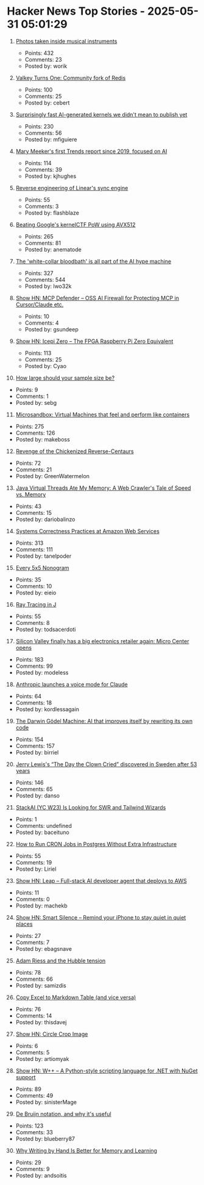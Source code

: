 # Hacker News Top Stories - 2025-05-31 05:01:29

1. [Photos taken inside musical instruments](https://www.dpreview.com/photography/5400934096/probe-lenses-and-focus-stacking-the-secrets-to-incredible-photos-taken-inside-instruments)
   - Points: 432
   - Comments: 23
   - Posted by: worik

2. [Valkey Turns One: Community fork of Redis](https://www.gomomento.com/blog/valkey-turns-one-how-the-community-fork-left-redis-in-the-dust/)
   - Points: 100
   - Comments: 25
   - Posted by: cebert

3. [Surprisingly fast AI-generated kernels we didn't mean to publish yet](https://crfm.stanford.edu/2025/05/28/fast-kernels.html)
   - Points: 230
   - Comments: 56
   - Posted by: mfiguiere

4. [Mary Meeker's first Trends report since 2019, focused on AI](https://www.bondcap.com/reports/tai)
   - Points: 114
   - Comments: 39
   - Posted by: kjhughes

5. [Reverse engineering of Linear's sync engine](https://github.com/wzhudev/reverse-linear-sync-engine)
   - Points: 55
   - Comments: 3
   - Posted by: flashblaze

6. [Beating Google's kernelCTF PoW using AVX512](https://anemato.de/blog/kctf-vdf)
   - Points: 265
   - Comments: 81
   - Posted by: anematode

7. [The 'white-collar bloodbath' is all part of the AI hype machine](https://www.cnn.com/2025/05/30/business/anthropic-amodei-ai-jobs-nightcap)
   - Points: 327
   - Comments: 544
   - Posted by: lwo32k

8. [Show HN: MCP Defender – OSS AI Firewall for Protecting MCP in Cursor/Claude etc.](https://mcpdefender.com)
   - Points: 10
   - Comments: 4
   - Posted by: gsundeep

9. [Show HN: Icepi Zero – The FPGA Raspberry Pi Zero Equivalent](https://github.com/cheyao/icepi-zero)
   - Points: 113
   - Comments: 25
   - Posted by: Cyao

10. [How large should your sample size be?](https://vickiboykis.com/2015/08/04/how-large-should-your-sample-size-be/)
   - Points: 9
   - Comments: 1
   - Posted by: sebg

11. [Microsandbox: Virtual Machines that feel and perform like containers](https://github.com/microsandbox/microsandbox)
   - Points: 275
   - Comments: 126
   - Posted by: makeboss

12. [Revenge of the Chickenized Reverse-Centaurs](https://pluralistic.net/2022/04/17/revenge-of-the-chickenized-reverse-centaurs/)
   - Points: 72
   - Comments: 21
   - Posted by: GreenWatermelon

13. [Java Virtual Threads Ate My Memory: A Web Crawler's Tale of Speed vs. Memory](https://dariobalinzo.medium.com/virtual-threads-ate-my-memory-a-web-crawlers-tale-of-speed-vs-memory-a92fc75085f6)
   - Points: 43
   - Comments: 15
   - Posted by: dariobalinzo

14. [Systems Correctness Practices at Amazon Web Services](https://cacm.acm.org/practice/systems-correctness-practices-at-amazon-web-services/)
   - Points: 313
   - Comments: 111
   - Posted by: tanelpoder

15. [Every 5x5 Nonogram](https://pixelogic.app/every-5x5-nonogram)
   - Points: 35
   - Comments: 10
   - Posted by: eieio

16. [Ray Tracing in J](https://idle.nprescott.com/2020/ray-tracing-in-j.html)
   - Points: 55
   - Comments: 8
   - Posted by: todsacerdoti

17. [Silicon Valley finally has a big electronics retailer again: Micro Center opens](https://www.microcenter.com/site/mc-news/article/micro-center-santa-clara-photos.aspx)
   - Points: 183
   - Comments: 99
   - Posted by: modeless

18. [Anthropic launches a voice mode for Claude](https://techcrunch.com/2025/05/27/anthropic-launches-a-voice-mode-for-claude/)
   - Points: 64
   - Comments: 18
   - Posted by: kordlessagain

19. [The Darwin Gödel Machine: AI that improves itself by rewriting its own code](https://sakana.ai/dgm/)
   - Points: 154
   - Comments: 157
   - Posted by: birriel

20. [Jerry Lewis's “The Day the Clown Cried” discovered in Sweden after 53 years](https://www.thenationalnews.com/arts-culture/film-tv/2025/05/29/jerry-lewis-day-the-clown-cried-discovered/)
   - Points: 146
   - Comments: 65
   - Posted by: danso

21. [StackAI (YC W23) Is Looking for SWR and Tailwind Wizards](https://www.ycombinator.com/companies/stackai/jobs/C1rOopy-frontend-engineer)
   - Points: 1
   - Comments: undefined
   - Posted by: baceituno

22. [How to Run CRON Jobs in Postgres Without Extra Infrastructure](https://wasp.sh/blog/2025/05/28/how-to-run-cron-jobs-in-postgress-without-extra-infrastructure)
   - Points: 55
   - Comments: 19
   - Posted by: Liriel

23. [Show HN: Leap – Full-stack AI developer agent that deploys to AWS](https://leap.new)
   - Points: 11
   - Comments: 0
   - Posted by: machekb

24. [Show HN: Smart Silence – Remind your iPhone to stay quiet in quiet places](https://testflight.apple.com/join/47CJ31VK)
   - Points: 27
   - Comments: 7
   - Posted by: ebagsnave

25. [Adam Riess and the Hubble tension](https://www.theatlantic.com/science/archive/2025/05/adam-riess-hubble-tension/682980/)
   - Points: 78
   - Comments: 66
   - Posted by: samizdis

26. [Copy Excel to Markdown Table (and vice versa)](https://thisdavej.com/copy-table-in-excel-and-paste-as-a-markdown-table/)
   - Points: 76
   - Comments: 14
   - Posted by: thisdavej

27. [Show HN: Circle Crop Image](https://circlecropimage.io/)
   - Points: 6
   - Comments: 5
   - Posted by: artiomyak

28. [Show HN: W++ – A Python-style scripting language for .NET with NuGet support](https://github.com/sinisterMage/WPlusPlus)
   - Points: 89
   - Comments: 49
   - Posted by: sinisterMage

29. [De Bruijn notation, and why it's useful](https://blueberrywren.dev/blog/debruijn-explanation/)
   - Points: 123
   - Comments: 33
   - Posted by: blueberry87

30. [Why Writing by Hand Is Better for Memory and Learning](https://www.scientificamerican.com/article/why-writing-by-hand-is-better-for-memory-and-learning/)
   - Points: 29
   - Comments: 9
   - Posted by: andsoitis

